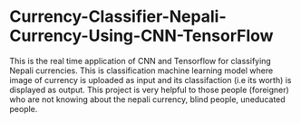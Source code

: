 # Currency-Classifier-Nepali-Currency-Using-CNN-TensorFlow
This is the real time application of CNN and Tensorflow for classifying Nepali currencies. This is classification machine learning model where image of currency is uploaded as input and its classifaction (i.e its worth) is displayed as output. This project is very helpful to those people (foreigner) who are not knowing about the nepali currency, blind people, uneducated people.
